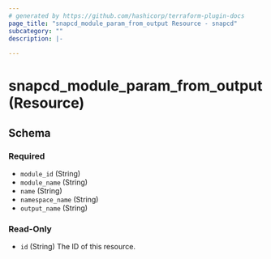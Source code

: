 ```yaml
---
# generated by https://github.com/hashicorp/terraform-plugin-docs
page_title: "snapcd_module_param_from_output Resource - snapcd"
subcategory: ""
description: |-
  
---
```


# snapcd_module_param_from_output (Resource)





<!-- schema generated by tfplugindocs -->
## Schema

### Required

- `module_id` (String)
- `module_name` (String)
- `name` (String)
- `namespace_name` (String)
- `output_name` (String)

### Read-Only

- `id` (String) The ID of this resource.
